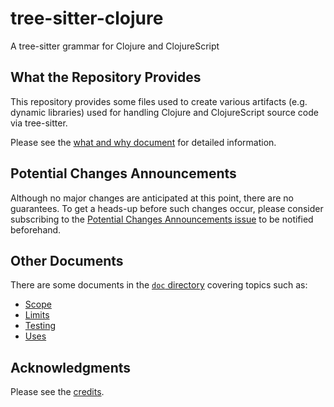 # tree-sitter-clojure

A tree-sitter grammar for Clojure and ClojureScript

## What the Repository Provides

This repository provides some files used to create various artifacts
(e.g. dynamic libraries) used for handling Clojure and ClojureScript
source code via tree-sitter.

Please see the [what and why document](doc/what-and-why.md) for
detailed information.

## Potential Changes Announcements

Although no major changes are anticipated at this point, there are no
guarantees.  To get a heads-up before such changes occur, please
consider subscribing to the [Potential Changes Announcements
issue](https://github.com/sogaiu/tree-sitter-clojure/issues/33) to be
notified beforehand.

## Other Documents

There are some documents in the [`doc` directory](doc/) covering
topics such as:

* [Scope](doc/scope.md)
* [Limits](doc/limits.md)
* [Testing](doc/testing.md)
* [Uses](doc/use.md)

## Acknowledgments

Please see the [credits](doc/credits.md).
